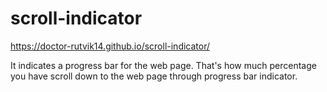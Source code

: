 # scroll-indicator
https://doctor-rutvik14.github.io/scroll-indicator/

It indicates a progress bar for the web page. That's how much percentage you have scroll down to the web page through progress bar indicator.
